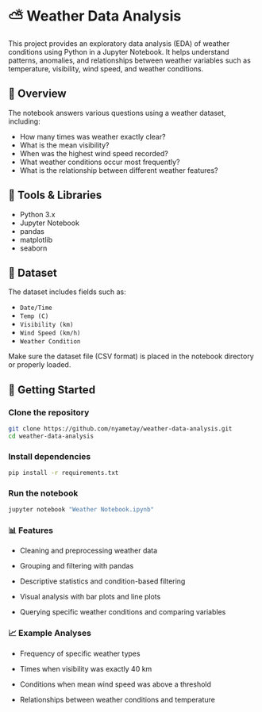 # ⛅ Weather Data Analysis

This project provides an exploratory data analysis (EDA) of weather conditions using Python in a Jupyter Notebook. It helps understand patterns, anomalies, and relationships between weather variables such as temperature, visibility, wind speed, and weather conditions.

## 📘 Overview

The notebook answers various questions using a weather dataset, including:

- How many times was weather exactly clear?
- What is the mean visibility?
- When was the highest wind speed recorded?
- What weather conditions occur most frequently?
- What is the relationship between different weather features?

## 🧰 Tools & Libraries

- Python 3.x
- Jupyter Notebook
- pandas
- matplotlib
- seaborn

## 📂 Dataset

The dataset includes fields such as:

- `Date/Time`
- `Temp (C)`
- `Visibility (km)`
- `Wind Speed (km/h)`
- `Weather Condition`

Make sure the dataset file (CSV format) is placed in the notebook directory or properly loaded.

## 🚀 Getting Started

### Clone the repository

```bash
git clone https://github.com/nyametay/weather-data-analysis.git
cd weather-data-analysis
```

### Install dependencies

```bash
pip install -r requirements.txt
```

### Run the notebook

```bash
jupyter notebook "Weather Notebook.ipynb"
```

### 📊 Features
- Cleaning and preprocessing weather data

- Grouping and filtering with pandas

- Descriptive statistics and condition-based filtering

- Visual analysis with bar plots and line plots

- Querying specific weather conditions and comparing variables

### 📈 Example Analyses
- Frequency of specific weather types

- Times when visibility was exactly 40 km

- Conditions when mean wind speed was above a threshold

- Relationships between weather conditions and temperature
